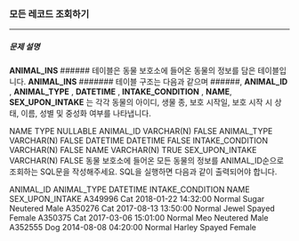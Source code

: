 ### 모든 레코드 조회하기

***

##### 문제 설명
**ANIMAL_INS** ###### 테이블은 동물 보호소에 들어온 동물의 정보를 담은 테이블입니다. **ANIMAL_INS** ####### 테이블 구조는 다음과 같으며 ######, **ANIMAL_ID** , **ANIMAL_TYPE** , **DATETIME** ,  **INTAKE_CONDITION** , **NAME**, **SEX_UPON_INTAKE** 는 각각 동물의 아이디, 생물 종, 보호 시작일, 보호 시작 시 상태, 이름, 성별 및 중성화 여부를 나타냅니다.

NAME	TYPE	NULLABLE
ANIMAL_ID	VARCHAR(N)	FALSE
ANIMAL_TYPE	VARCHAR(N)	FALSE
DATETIME	DATETIME	FALSE
INTAKE_CONDITION	VARCHAR(N)	FALSE
NAME	VARCHAR(N)	TRUE
SEX_UPON_INTAKE	VARCHAR(N)	FALSE
동물 보호소에 들어온 모든 동물의 정보를 ANIMAL_ID순으로 조회하는 SQL문을 작성해주세요. SQL을 실행하면 다음과 같이 출력되어야 합니다.

ANIMAL_ID	ANIMAL_TYPE	DATETIME	INTAKE_CONDITION	NAME	SEX_UPON_INTAKE
A349996	Cat	2018-01-22 14:32:00	Normal	Sugar	Neutered Male
A350276	Cat	2017-08-13 13:50:00	Normal	Jewel	Spayed Female
A350375	Cat	2017-03-06 15:01:00	Normal	Meo	Neutered Male
A352555	Dog	2014-08-08 04:20:00	Normal	Harley	Spayed Female
